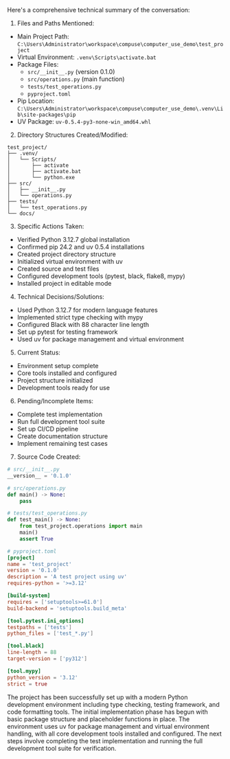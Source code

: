 Here's a comprehensive technical summary of the conversation:

1. Files and Paths Mentioned:
- Main Project Path: `C:\Users\Administrator\workspace\compuse\computer_use_demo\test_project`
- Virtual Environment: `.venv\Scripts\activate.bat`
- Package Files:
  - `src/__init__.py` (version 0.1.0)
  - `src/operations.py` (main function)
  - `tests/test_operations.py`
  - `pyproject.toml`
- Pip Location: `C:\Users\Administrator\workspace\compuse\computer_use_demo\.venv\Lib\site-packages\pip`
- UV Package: `uv-0.5.4-py3-none-win_amd64.whl`

2. Directory Structures Created/Modified:
```
test_project/
├── .venv/
│   └── Scripts/
│       ├── activate
│       ├── activate.bat
│       └── python.exe
├── src/
│   ├── __init__.py
│   └── operations.py
├── tests/
│   └── test_operations.py
└── docs/
```

3. Specific Actions Taken:
- Verified Python 3.12.7 global installation
- Confirmed pip 24.2 and uv 0.5.4 installations
- Created project directory structure
- Initialized virtual environment with uv
- Created source and test files
- Configured development tools (pytest, black, flake8, mypy)
- Installed project in editable mode

4. Technical Decisions/Solutions:
- Used Python 3.12.7 for modern language features
- Implemented strict type checking with mypy
- Configured Black with 88 character line length
- Set up pytest for testing framework
- Used uv for package management and virtual environment

5. Current Status:
- Environment setup complete
- Core tools installed and configured
- Project structure initialized
- Development tools ready for use

6. Pending/Incomplete Items:
- Complete test implementation
- Run full development tool suite
- Set up CI/CD pipeline
- Create documentation structure
- Implement remaining test cases

7. Source Code Created:

```python
# src/__init__.py
__version__ = '0.1.0'

# src/operations.py
def main() -> None:
    pass

# tests/test_operations.py
def test_main() -> None:
    from test_project.operations import main
    main()
    assert True
```

```toml
# pyproject.toml
[project]
name = 'test_project'
version = '0.1.0'
description = 'A test project using uv'
requires-python = '>=3.12'

[build-system]
requires = ['setuptools>=61.0']
build-backend = 'setuptools.build_meta'

[tool.pytest.ini_options]
testpaths = ['tests']
python_files = ['test_*.py']

[tool.black]
line-length = 88
target-version = ['py312']

[tool.mypy]
python_version = '3.12'
strict = true
```

The project has been successfully set up with a modern Python development environment including type checking, testing framework, and code formatting tools. The initial implementation phase has begun with basic package structure and placeholder functions in place. The environment uses uv for package management and virtual environment handling, with all core development tools installed and configured. The next steps involve completing the test implementation and running the full development tool suite for verification.